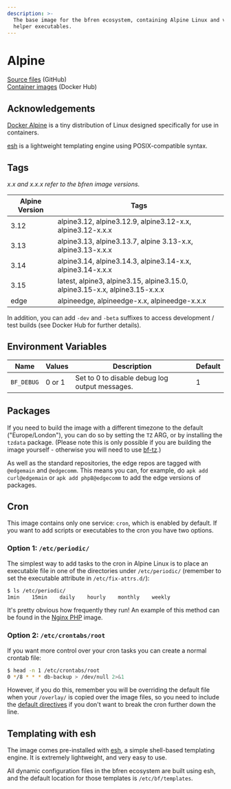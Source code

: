 ```yaml
---
description: >-
  The base image for the bfren ecosystem, containing Alpine Linux and various
  helper executables.
---
```


# Alpine

[Source files](https://github.com/bfren/docker-alpine) (GitHub)\
[Container images](https://hub.docker.com/r/bfren/alpine) (Docker Hub)

## Acknowledgements

[Docker Alpine](https://github.com/alpinelinux/docker-alpine) is a tiny distribution of Linux designed specifically for use in containers.

[esh](https://github.com/jirutka/esh) is a lightweight templating engine using POSIX-compatible syntax.

## Tags

_x.x and x.x.x refer to the bfren image versions._

| Alpine Version | Tags                                                                        |
| -------------- | --------------------------------------------------------------------------- |
| 3.12           | alpine3.12, alpine3.12.9, alpine3.12-x.x, alpine3.12-x.x.x                  |
| 3.13           | alpine3.13, alpine3.13.7, alpine 3.13-x.x, alpine3.13-x.x.x                 |
| 3.14           | alpine3.14, alpine3.14.3, alpine3.14-x.x, alpine3.14-x.x.x                  |
| 3.15           | latest, alpine3, alpine3.15, alpine3.15.0, alpine3.15-x.x, alpine3.15-x.x.x |
| edge           | alpineedge, alpineedge-x.x, alpineedge-x.x.x                                |

In addition, you can add `-dev` and `-beta` suffixes to access development / test builds (see Docker Hub for further details).

## Environment Variables

| Name       | Values | Description                                    | Default |
| ---------- | ------ | ---------------------------------------------- | ------- |
| `BF_DEBUG` | 0 or 1 | Set to 0 to disable debug log output messages. | 1       |

## Packages

If you need to build the image with a different timezone to the default ("Europe/London"), you can do so by setting the `TZ` ARG, or by installing the `tzdata` package. (Please note this is only possible if you are building the image yourself - otherwise you will need to use [bf-tz](../alpine-s6/executables.md#bf-tz).)

As well as the standard repositories, the edge repos are tagged with `@edgemain` and `@edgecomm`. This means you can, for example, do `apk add curl@edgemain` or `apk add php8@edgecomm` to add the edge versions of packages.

## Cron

This image contains only one service: `cron`, which is enabled by default. If you want to add scripts or executables to the cron you have two options.

### Option 1: `/etc/periodic/`

The simplest way to add tasks to the cron in Alpine Linux is to place an executable file in one of the directories under `/etc/periodic/` (remember to set the executable attribute in `/etc/fix-attrs.d/`):

```bash
$ ls /etc/periodic/
1min    15min    daily    hourly    monthly    weekly
```

It's pretty obvious how frequently they run! An example of this method can be found in the [Nginx PHP](../base-images/nginx-php/) image.

### Option 2: `/etc/crontabs/root`

If you want more control over your cron tasks you can create a normal crontab file:

```bash
$ head -n 1 /etc/crontabs/root
0 */8 * * * db-backup > /dev/null 2>&1
```

However, if you do this, remember you will be overriding the default file when your `/overlay/` is copied over the image files, so you need to include the [default directives](https://github.com/bfren/docker-alpine-s6/blob/main/overlay/etc/crontabs/root) if you don't want to break the cron further down the line.

## Templating with esh

The image comes pre-installed with [esh](https://github.com/jirutka/esh), a simple shell-based templating engine. It is extremely lightweight, and very easy to use.

All dynamic configuration files in the bfren ecosystem are built using esh, and the default location for those templates is `/etc/bf/templates`.
